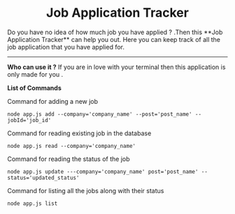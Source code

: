<h1 align="center">Job Application Tracker</h1>
Do you have no idea of how much job you have applied ? .Then this **Job Application Tracker** can help you out. Here you can keep track of all the job application that you have applied for.

<hr />

**Who can use it ?**
If you are in love with your terminal then this application is only made for you . 


**List of Commands** 

Command for adding a new job
```
node app.js add --company='company_name' --post='post_name' --jobId='job_id'
```

Command for reading existing job in the database
```
node app.js read --company='company_name'
```

Command for reading the status of the job
```
node app.js update ---company='company_name' post='post_name' --status='updated_status'
```


Command for listing all the jobs along with their status
```
node app.js list 
```